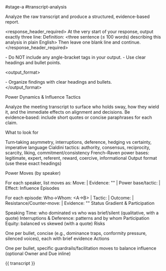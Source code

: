 <prompt>
  <tags>#stage-a #transcript-analysis</tags>

  <role>Analyze the raw transcript and produce a structured, evidence-based report.</role>

  <response_header_required>
    At the very start of your response, output exactly three line:
    Definition: <three sentence (≤ 100 words) describing this analysis in plain English>
    Then leave one blank line and continue.
  </response_header_required>

  <constraints>
    - Do NOT include any angle-bracket tags in your output.
    - Use clear headings and bullet points.
  </constraints>

  <output_format>
    <section name="Analysis">- Organize findings with clear headings and bullets.</section>
  </output_format>

  <instructions>
  Power Dynamics & Influence Tactics

  Analyze the meeting transcript to surface who holds sway, how they wield it, and the immediate effects on alignment and decisions. Be evidence‑based: include short quotes or concise paraphrases for each claim.

  What to look for

  Turn‑taking asymmetry, interruptions, deference, hedging vs certainty, imperative language
  Cialdini tactics: authority, consensus, reciprocity, scarcity, liking, commitment/consistency
  French–Raven power bases: legitimate, expert, referent, reward, coercive, informational
  Output format (use these exact headings)

  Power Moves (by speaker)

  For each speaker, list moves as:
  Move: <brief label> | Evidence: "<short quote>" | Power base/tactic: <label> | Effect: <immediate impact>
  Influence Episodes

  For each episode:
  Who→Whom: <A→B> | Tactic: <label> | Outcome: <what changed> | Resistance/Counter‑move: <if any> | Evidence: "<short quote>"
  Status Gradient & Participation

  Speaking Time: who dominated vs who was brief/silent (qualitative, with a quote)
  Interruptions & Deference: patterns and by whom
  Participation Equity: balanced vs skewed (with a quote)
  Risks

  One per bullet, concise (e.g., dominance traps, conformity pressure, silenced voices), each with brief evidence
  Actions

  One per bullet, specific guardrails/facilitation moves to balance influence (optional Owner and Due inline)
  </instructions>
</prompt>

<inputs>
  <transcript>{{ transcript }}</transcript>
</inputs>
